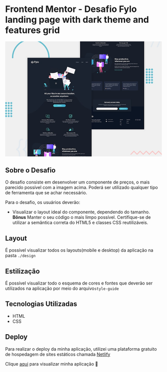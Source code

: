 # Frontend Mentor - Desafio Fylo landing page with dark theme and features grid

![Design preview for the Fylo landing page with dark theme and features grid challenge](./design/desktop-preview.jpg)


## Sobre o Desafio

O desafio consiste em desenvolver um componente de preços, o mais parecido possível com a imagem acima.
Poderá ser utilizado qualquer tipo de ferramenta que se achar necessário.

Para o desafio, os usuários deverão:
- Visualizar o layout ideal do componente, dependendo do tamanho.
**Bônus** Manter o seu código o mais limpo possível. Certifique-se de utilizar a semântica correta do HTML5 e classes CSS reutilizáveis.


## Layout

É possível visualizar todos os layouts(mobile e desktop) da aplicação na pasta `./design`


## Estilização

É possível visualizar todo o esquema de cores e fontes que deverão ser utilizados na aplicação por meio do arquivo`style-guide`

## Tecnologias Utilizadas

- HTML
- CSS


## Deploy

Para realizar o deploy da minha aplicação, utilizei uma plataforma gratuito de hospedagem de sites estáticos chamada [Netlify](https://www.netlify.com/)

Clique [aqui](https://frontendmentor-challenge04.netlify.app) para visualizar minha aplicação 🚀



